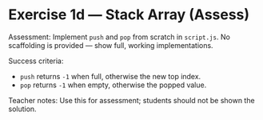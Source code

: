 # Exercise 1d — Stack Array (Assess)

Assessment: Implement `push` and `pop` from scratch in `script.js`. No scaffolding is provided — show full, working implementations.

Success criteria:
- `push` returns `-1` when full, otherwise the new top index.
- `pop` returns `-1` when empty, otherwise the popped value.

Teacher notes: Use this for assessment; students should not be shown the solution.
